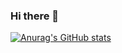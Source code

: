 ### Hi there 👋
[![Anurag's GitHub stats](https://github-readme-stats.vercel.app/api?username=BFadairo&show_icons=true&count_private=true&theme=radical)](https://github.com/anuraghazra/github-readme-stats)
<!--
**BFadairo/BFadairo** is a ✨ _special_ ✨ repository because its `README.md` (this file) appears on your GitHub profile.

Here are some ideas to get you started:

- 🔭 I’m currently working on ...
- 🌱 I’m currently learning ...
- 👯 I’m looking to collaborate on ...
- 🤔 I’m looking for help with ...
- 💬 Ask me about ...
- 📫 How to reach me: ...
- 😄 Pronouns: ...
- ⚡ Fun fact: ...
-->
